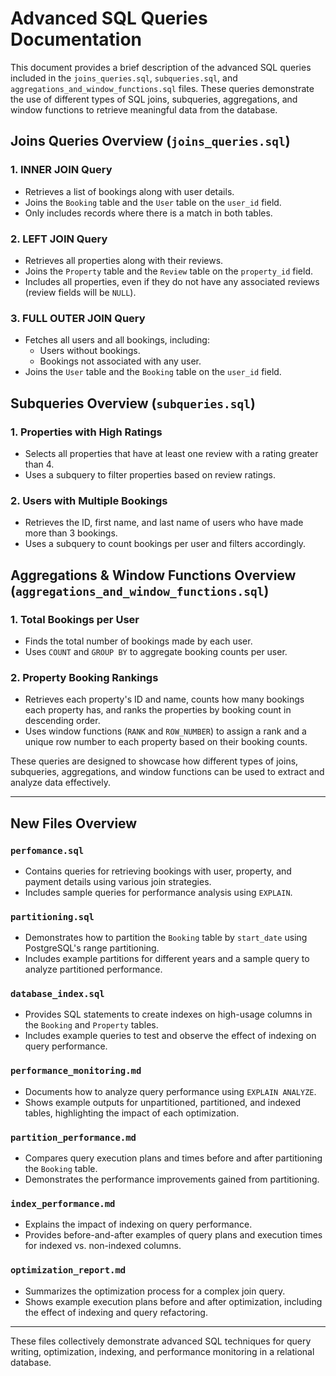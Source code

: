 # Advanced SQL Queries Documentation

This document provides a brief description of the advanced SQL queries included in the `joins_queries.sql`, `subqueries.sql`, and `aggregations_and_window_functions.sql` files. These queries demonstrate the use of different types of SQL joins, subqueries, aggregations, and window functions to retrieve meaningful data from the database.

## Joins Queries Overview (`joins_queries.sql`)

### 1. **INNER JOIN Query**
- Retrieves a list of bookings along with user details.
- Joins the `Booking` table and the `User` table on the `user_id` field.
- Only includes records where there is a match in both tables.

### 2. **LEFT JOIN Query**
- Retrieves all properties along with their reviews.
- Joins the `Property` table and the `Review` table on the `property_id` field.
- Includes all properties, even if they do not have any associated reviews (review fields will be `NULL`).

### 3. **FULL OUTER JOIN Query**
- Fetches all users and all bookings, including:
  - Users without bookings.
  - Bookings not associated with any user.
- Joins the `User` table and the `Booking` table on the `user_id` field.

## Subqueries Overview (`subqueries.sql`)

### 1. **Properties with High Ratings**
- Selects all properties that have at least one review with a rating greater than 4.
- Uses a subquery to filter properties based on review ratings.

### 2. **Users with Multiple Bookings**
- Retrieves the ID, first name, and last name of users who have made more than 3 bookings.
- Uses a subquery to count bookings per user and filters accordingly.

## Aggregations & Window Functions Overview (`aggregations_and_window_functions.sql`)

### 1. **Total Bookings per User**
- Finds the total number of bookings made by each user.
- Uses `COUNT` and `GROUP BY` to aggregate booking counts per user.

### 2. **Property Booking Rankings**
- Retrieves each property's ID and name, counts how many bookings each property has, and ranks the properties by booking count in descending order.
- Uses window functions (`RANK` and `ROW_NUMBER`) to assign a rank and a unique row number to each property based on their booking counts.

These queries are designed to showcase how different types of joins, subqueries, aggregations, and window functions can be used to extract and analyze data effectively.

---

## New Files Overview

### `perfomance.sql`
- Contains queries for retrieving bookings with user, property, and payment details using various join strategies.
- Includes sample queries for performance analysis using `EXPLAIN`.

### `partitioning.sql`
- Demonstrates how to partition the `Booking` table by `start_date` using PostgreSQL's range partitioning.
- Includes example partitions for different years and a sample query to analyze partitioned performance.

### `database_index.sql`
- Provides SQL statements to create indexes on high-usage columns in the `Booking` and `Property` tables.
- Includes example queries to test and observe the effect of indexing on query performance.

### `performance_monitoring.md`
- Documents how to analyze query performance using `EXPLAIN ANALYZE`.
- Shows example outputs for unpartitioned, partitioned, and indexed tables, highlighting the impact of each optimization.

### `partition_performance.md`
- Compares query execution plans and times before and after partitioning the `Booking` table.
- Demonstrates the performance improvements gained from partitioning.

### `index_performance.md`
- Explains the impact of indexing on query performance.
- Provides before-and-after examples of query plans and execution times for indexed vs. non-indexed columns.

### `optimization_report.md`
- Summarizes the optimization process for a complex join query.
- Shows example execution plans before and after optimization, including the effect of indexing and query refactoring.

---

These files collectively demonstrate advanced SQL techniques for query writing, optimization, indexing, and performance monitoring in a relational database.